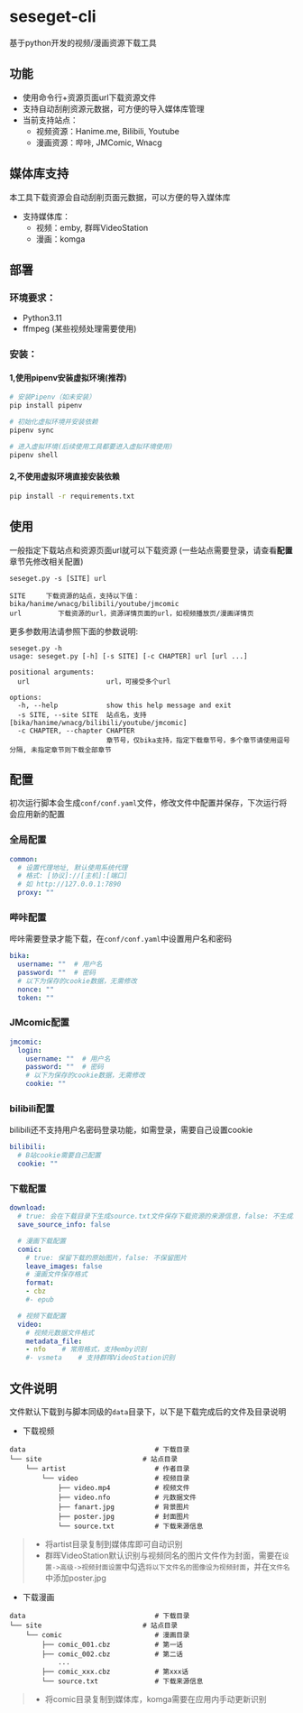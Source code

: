 # seseget-cli
基于python开发的视频/漫画资源下载工具

## 功能
- 使用命令行+资源页面url下载资源文件
- 支持自动刮削资源元数据，可方便的导入媒体库管理
- 当前支持站点：
  - 视频资源：Hanime.me, Bilibili, Youtube
  - 漫画资源：哔咔, JMComic, Wnacg

## 媒体库支持
本工具下载资源会自动刮削页面元数据，可以方便的导入媒体库  

- 支持媒体库：
  - 视频：emby, 群晖VideoStation
  - 漫画：komga

## 部署

### 环境要求：
- Python3.11
- ffmpeg (某些视频处理需要使用)

### 安装：
#### 1,使用pipenv安装虚拟环境(推荐)
```bash
# 安装Pipenv（如未安装）
pip install pipenv

# 初始化虚拟环境并安装依赖
pipenv sync

# 进入虚拟环境(后续使用工具都要进入虚拟环境使用)
pipenv shell
```

#### 2,不使用虚拟环境直接安装依赖
```bash
pip install -r requirements.txt
```

## 使用
一般指定下载站点和资源页面url就可以下载资源 (一些站点需要登录，请查看**配置**章节先修改相关配置)
```text
seseget.py -s [SITE] url

SITE     下载资源的站点，支持以下值：bika/hanime/wnacg/bilibili/youtube/jmcomic  
url         下载资源的url，资源详情页面的url，如视频播放页/漫画详情页
```

更多参数用法请参照下面的参数说明:
```text
seseget.py -h
usage: seseget.py [-h] [-s SITE] [-c CHAPTER] url [url ...]

positional arguments:
  url                   url，可接受多个url

options:
  -h, --help            show this help message and exit
  -s SITE, --site SITE  站点名，支持[bika/hanime/wnacg/bilibili/youtube/jmcomic]
  -c CHAPTER, --chapter CHAPTER
                        章节号，仅bika支持，指定下载章节号，多个章节请使用逗号分隔, 未指定章节则下载全部章节
```

## 配置
初次运行脚本会生成```conf/conf.yaml```文件，修改文件中配置并保存，下次运行将会应用新的配置
### 全局配置
```yaml
common:
  # 设置代理地址, 默认使用系统代理
  # 格式: [协议]://[主机]:[端口]
  # 如 http://127.0.0.1:7890
  proxy: ""
```

### 哔咔配置
哔咔需要登录才能下载，在```conf/conf.yaml```中设置用户名和密码
```yaml
bika:
  username: ""  # 用户名
  password: ""  # 密码
  # 以下为保存的cookie数据，无需修改
  nonce: ""
  token: ""
```

### JMcomic配置
```yaml
jmcomic:
  login:
    username: ""  # 用户名
    password: ""  # 密码
    # 以下为保存的cookie数据，无需修改
    cookie: ""
```

### bilibili配置
bilibili还不支持用户名密码登录功能，如需登录，需要自己设置cookie
```yaml
bilibili:
  # B站cookie需要自己配置
  cookie: ""
```

### 下载配置
```yaml
download:
  # true: 会在下载目录下生成source.txt文件保存下载资源的来源信息，false: 不生成source.txt
  save_source_info: false

  # 漫画下载配置
  comic:
    # true: 保留下载的原始图片，false: 不保留图片
    leave_images: false
    # 漫画文件保存格式
    format:
    - cbz
    #- epub

  # 视频下载配置
  video:
    # 视频元数据文件格式
    metadata_file:
    - nfo    # 常用格式，支持emby识别
    #- vsmeta    # 支持群晖VideoStation识别
```

## 文件说明

文件默认下载到与脚本同级的`data`目录下，以下是下载完成后的文件及目录说明
- 下载视频
```text
data                                # 下载目录
└── site                         # 站点目录
    └── artist                      # 作者目录
        └── video                   # 视频目录
            ├── video.mp4           # 视频文件
            ├── video.nfo           # 元数据文件
            ├── fanart.jpg          # 背景图片
            ├── poster.jpg          # 封面图片
            └── source.txt          # 下载来源信息
```
> - 将artist目录复制到媒体库即可自动识别
> - 群晖VideoStation默认识别与视频同名的图片文件作为封面，需要在`设置->高级->视频封面设置`中勾选`将以下文件名的图像设为视频封面`，并在`文件名`中添加poster.jpg

- 下载漫画
```text
data                                # 下载目录
└── site                         # 站点目录
    └── comic                       # 漫画目录
        ├── comic_001.cbz           # 第一话
        ├── comic_002.cbz           # 第二话
            ...
        ├── comic_xxx.cbz           # 第xxx话
        └── source.txt              # 下载来源信息
```
> - 将comic目录复制到媒体库，komga需要在应用内手动更新识别
